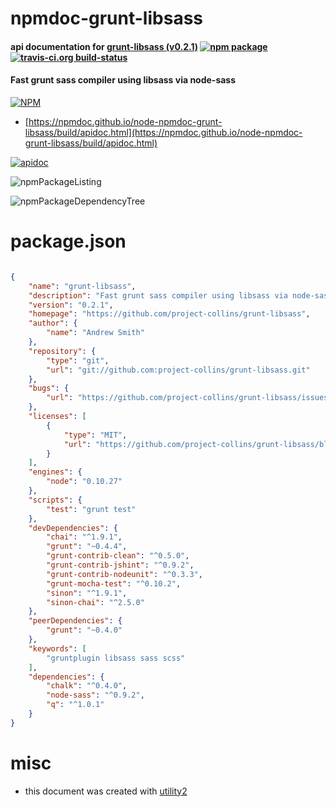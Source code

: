 # npmdoc-grunt-libsass

#### api documentation for  [grunt-libsass (v0.2.1)](https://github.com/project-collins/grunt-libsass)  [![npm package](https://img.shields.io/npm/v/npmdoc-grunt-libsass.svg?style=flat-square)](https://www.npmjs.org/package/npmdoc-grunt-libsass) [![travis-ci.org build-status](https://api.travis-ci.org/npmdoc/node-npmdoc-grunt-libsass.svg)](https://travis-ci.org/npmdoc/node-npmdoc-grunt-libsass)

#### Fast grunt sass compiler using libsass via node-sass

[![NPM](https://nodei.co/npm/grunt-libsass.png?downloads=true&downloadRank=true&stars=true)](https://www.npmjs.com/package/grunt-libsass)

- [https://npmdoc.github.io/node-npmdoc-grunt-libsass/build/apidoc.html](https://npmdoc.github.io/node-npmdoc-grunt-libsass/build/apidoc.html)

[![apidoc](https://npmdoc.github.io/node-npmdoc-grunt-libsass/build/screenCapture.buildCi.browser.%252Ftmp%252Fbuild%252Fapidoc.html.png)](https://npmdoc.github.io/node-npmdoc-grunt-libsass/build/apidoc.html)

![npmPackageListing](https://npmdoc.github.io/node-npmdoc-grunt-libsass/build/screenCapture.npmPackageListing.svg)

![npmPackageDependencyTree](https://npmdoc.github.io/node-npmdoc-grunt-libsass/build/screenCapture.npmPackageDependencyTree.svg)



# package.json

```json

{
    "name": "grunt-libsass",
    "description": "Fast grunt sass compiler using libsass via node-sass",
    "version": "0.2.1",
    "homepage": "https://github.com/project-collins/grunt-libsass",
    "author": {
        "name": "Andrew Smith"
    },
    "repository": {
        "type": "git",
        "url": "git://github.com:project-collins/grunt-libsass.git"
    },
    "bugs": {
        "url": "https://github.com/project-collins/grunt-libsass/issues"
    },
    "licenses": [
        {
            "type": "MIT",
            "url": "https://github.com/project-collins/grunt-libsass/blob/master/LICENSE-MIT"
        }
    ],
    "engines": {
        "node": "0.10.27"
    },
    "scripts": {
        "test": "grunt test"
    },
    "devDependencies": {
        "chai": "^1.9.1",
        "grunt": "~0.4.4",
        "grunt-contrib-clean": "^0.5.0",
        "grunt-contrib-jshint": "^0.9.2",
        "grunt-contrib-nodeunit": "^0.3.3",
        "grunt-mocha-test": "^0.10.2",
        "sinon": "^1.9.1",
        "sinon-chai": "^2.5.0"
    },
    "peerDependencies": {
        "grunt": "~0.4.0"
    },
    "keywords": [
        "gruntplugin libsass sass scss"
    ],
    "dependencies": {
        "chalk": "^0.4.0",
        "node-sass": "^0.9.2",
        "q": "^1.0.1"
    }
}
```



# misc
- this document was created with [utility2](https://github.com/kaizhu256/node-utility2)
